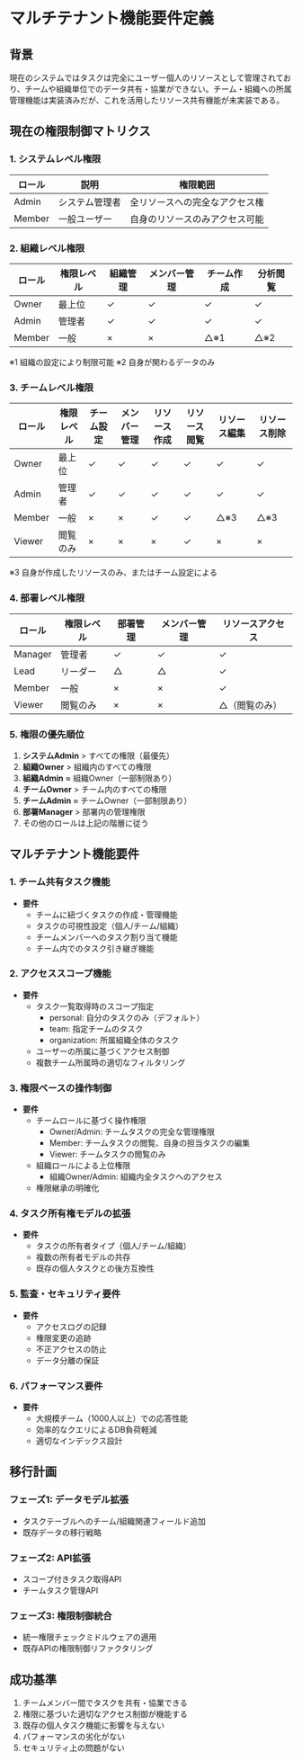 # マルチテナント機能要件定義

## 背景
現在のシステムではタスクは完全にユーザー個人のリソースとして管理されており、チームや組織単位でのデータ共有・協業ができない。チーム・組織への所属管理機能は実装済みだが、これを活用したリソース共有機能が未実装である。

## 現在の権限制御マトリクス

### 1. システムレベル権限
| ロール | 説明 | 権限範囲 |
|--------|------|----------|
| Admin | システム管理者 | 全リソースへの完全なアクセス権 |
| Member | 一般ユーザー | 自身のリソースのみアクセス可能 |

### 2. 組織レベル権限
| ロール | 権限レベル | 組織管理 | メンバー管理 | チーム作成 | 分析閲覧 |
|--------|------------|----------|--------------|------------|----------|
| Owner | 最上位 | ✓ | ✓ | ✓ | ✓ |
| Admin | 管理者 | ✓ | ✓ | ✓ | ✓ |
| Member | 一般 | × | × | △※1 | △※2 |

※1 組織の設定により制限可能
※2 自身が関わるデータのみ

### 3. チームレベル権限
| ロール | 権限レベル | チーム設定 | メンバー管理 | リソース作成 | リソース閲覧 | リソース編集 | リソース削除 |
|--------|------------|------------|--------------|--------------|--------------|--------------|--------------|
| Owner | 最上位 | ✓ | ✓ | ✓ | ✓ | ✓ | ✓ |
| Admin | 管理者 | ✓ | ✓ | ✓ | ✓ | ✓ | ✓ |
| Member | 一般 | × | × | ✓ | ✓ | △※3 | △※3 |
| Viewer | 閲覧のみ | × | × | × | ✓ | × | × |

※3 自身が作成したリソースのみ、またはチーム設定による

### 4. 部署レベル権限
| ロール | 権限レベル | 部署管理 | メンバー管理 | リソースアクセス |
|--------|------------|----------|--------------|------------------|
| Manager | 管理者 | ✓ | ✓ | ✓ |
| Lead | リーダー | △ | △ | ✓ |
| Member | 一般 | × | × | ✓ |
| Viewer | 閲覧のみ | × | × | △（閲覧のみ） |

### 5. 権限の優先順位
1. **システムAdmin** > すべての権限（最優先）
2. **組織Owner** > 組織内のすべての権限
3. **組織Admin** ≈ 組織Owner（一部制限あり）
4. **チームOwner** > チーム内のすべての権限
5. **チームAdmin** ≈ チームOwner（一部制限あり）
6. **部署Manager** > 部署内の管理権限
7. その他のロールは上記の階層に従う

## マルチテナント機能要件

### 1. チーム共有タスク機能
- **要件**
  - チームに紐づくタスクの作成・管理機能
  - タスクの可視性設定（個人/チーム/組織）
  - チームメンバーへのタスク割り当て機能
  - チーム内でのタスク引き継ぎ機能

### 2. アクセススコープ機能
- **要件**
  - タスク一覧取得時のスコープ指定
    - personal: 自分のタスクのみ（デフォルト）
    - team: 指定チームのタスク
    - organization: 所属組織全体のタスク
  - ユーザーの所属に基づくアクセス制御
  - 複数チーム所属時の適切なフィルタリング

### 3. 権限ベースの操作制御
- **要件**
  - チームロールに基づく操作権限
    - Owner/Admin: チームタスクの完全な管理権限
    - Member: チームタスクの閲覧、自身の担当タスクの編集
    - Viewer: チームタスクの閲覧のみ
  - 組織ロールによる上位権限
    - 組織Owner/Admin: 組織内全タスクへのアクセス
  - 権限継承の明確化

### 4. タスク所有権モデルの拡張
- **要件**
  - タスクの所有者タイプ（個人/チーム/組織）
  - 複数の所有者モデルの共存
  - 既存の個人タスクとの後方互換性

### 5. 監査・セキュリティ要件
- **要件**
  - アクセスログの記録
  - 権限変更の追跡
  - 不正アクセスの防止
  - データ分離の保証

### 6. パフォーマンス要件
- **要件**
  - 大規模チーム（1000人以上）での応答性能
  - 効率的なクエリによるDB負荷軽減
  - 適切なインデックス設計

## 移行計画

### フェーズ1: データモデル拡張
- タスクテーブルへのチーム/組織関連フィールド追加
- 既存データの移行戦略

### フェーズ2: API拡張
- スコープ付きタスク取得API
- チームタスク管理API

### フェーズ3: 権限制御統合
- 統一権限チェックミドルウェアの適用
- 既存APIの権限制御リファクタリング

## 成功基準
1. チームメンバー間でタスクを共有・協業できる
2. 権限に基づいた適切なアクセス制御が機能する
3. 既存の個人タスク機能に影響を与えない
4. パフォーマンスの劣化がない
5. セキュリティ上の問題がない